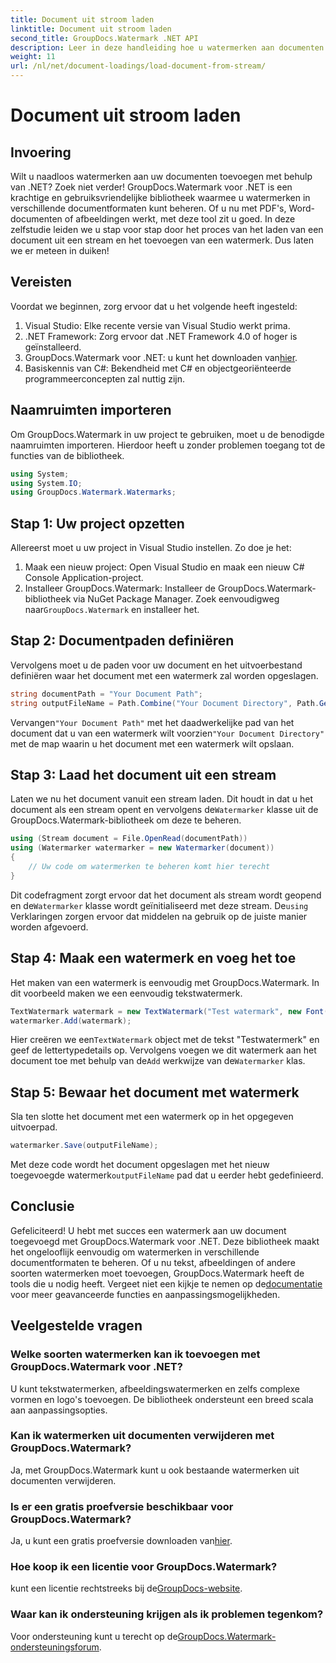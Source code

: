 ```yaml
---
title: Document uit stroom laden
linktitle: Document uit stroom laden
second_title: GroupDocs.Watermark .NET API
description: Leer in deze handleiding hoe u watermerken aan documenten kunt toevoegen met GroupDocs.Watermark voor .NET. Perfect voor ontwikkelaars die de documentbeveiliging willen verbeteren.
weight: 11
url: /nl/net/document-loadings/load-document-from-stream/
---
```


# Document uit stroom laden

## Invoering
Wilt u naadloos watermerken aan uw documenten toevoegen met behulp van .NET? Zoek niet verder! GroupDocs.Watermark voor .NET is een krachtige en gebruiksvriendelijke bibliotheek waarmee u watermerken in verschillende documentformaten kunt beheren. Of u nu met PDF's, Word-documenten of afbeeldingen werkt, met deze tool zit u goed. In deze zelfstudie leiden we u stap voor stap door het proces van het laden van een document uit een stream en het toevoegen van een watermerk. Dus laten we er meteen in duiken!
## Vereisten
Voordat we beginnen, zorg ervoor dat u het volgende heeft ingesteld:
1. Visual Studio: Elke recente versie van Visual Studio werkt prima.
2. .NET Framework: Zorg ervoor dat .NET Framework 4.0 of hoger is geïnstalleerd.
3.  GroupDocs.Watermark voor .NET: u kunt het downloaden van[hier](https://releases.groupdocs.com/Watermark/net/).
4. Basiskennis van C#: Bekendheid met C# en objectgeoriënteerde programmeerconcepten zal nuttig zijn.

## Naamruimten importeren
Om GroupDocs.Watermark in uw project te gebruiken, moet u de benodigde naamruimten importeren. Hierdoor heeft u zonder problemen toegang tot de functies van de bibliotheek.
```csharp
using System;
using System.IO;
using GroupDocs.Watermark.Watermarks;
```
## Stap 1: Uw project opzetten
Allereerst moet u uw project in Visual Studio instellen. Zo doe je het:
1. Maak een nieuw project: Open Visual Studio en maak een nieuw C# Console Application-project.
2.  Installeer GroupDocs.Watermark: Installeer de GroupDocs.Watermark-bibliotheek via NuGet Package Manager. Zoek eenvoudigweg naar`GroupDocs.Watermark` en installeer het.
## Stap 2: Documentpaden definiëren
Vervolgens moet u de paden voor uw document en het uitvoerbestand definiëren waar het document met een watermerk zal worden opgeslagen.
```csharp
string documentPath = "Your Document Path";
string outputFileName = Path.Combine("Your Document Directory", Path.GetFileName(documentPath));
```
 Vervangen`"Your Document Path"` met het daadwerkelijke pad van het document dat u van een watermerk wilt voorzien`"Your Document Directory"` met de map waarin u het document met een watermerk wilt opslaan.
## Stap 3: Laad het document uit een stream
Laten we nu het document vanuit een stream laden. Dit houdt in dat u het document als een stream opent en vervolgens de`Watermarker` klasse uit de GroupDocs.Watermark-bibliotheek om deze te beheren.
```csharp
using (Stream document = File.OpenRead(documentPath))
using (Watermarker watermarker = new Watermarker(document))
{
    // Uw code om watermerken te beheren komt hier terecht
}
```
 Dit codefragment zorgt ervoor dat het document als stream wordt geopend en de`Watermarker` klasse wordt geïnitialiseerd met deze stream. De`using` Verklaringen zorgen ervoor dat middelen na gebruik op de juiste manier worden afgevoerd.
## Stap 4: Maak een watermerk en voeg het toe
Het maken van een watermerk is eenvoudig met GroupDocs.Watermark. In dit voorbeeld maken we een eenvoudig tekstwatermerk.
```csharp
TextWatermark watermark = new TextWatermark("Test watermark", new Font("Arial", 12));
watermarker.Add(watermark);
```
 Hier creëren we een`TextWatermark` object met de tekst "Testwatermerk" en geef de lettertypedetails op. Vervolgens voegen we dit watermerk aan het document toe met behulp van de`Add` werkwijze van de`Watermarker` klas.
## Stap 5: Bewaar het document met watermerk
Sla ten slotte het document met een watermerk op in het opgegeven uitvoerpad.
```csharp
watermarker.Save(outputFileName);
```
 Met deze code wordt het document opgeslagen met het nieuw toegevoegde watermerk`outputFileName` pad dat u eerder hebt gedefinieerd.

## Conclusie
Gefeliciteerd! U hebt met succes een watermerk aan uw document toegevoegd met GroupDocs.Watermark voor .NET. Deze bibliotheek maakt het ongelooflijk eenvoudig om watermerken in verschillende documentformaten te beheren. Of u nu tekst, afbeeldingen of andere soorten watermerken moet toevoegen, GroupDocs.Watermark heeft de tools die u nodig heeft. Vergeet niet een kijkje te nemen op de[documentatie](https://tutorials.groupdocs.com/Watermark/net/) voor meer geavanceerde functies en aanpassingsmogelijkheden.
## Veelgestelde vragen
### Welke soorten watermerken kan ik toevoegen met GroupDocs.Watermark voor .NET?
U kunt tekstwatermerken, afbeeldingswatermerken en zelfs complexe vormen en logo's toevoegen. De bibliotheek ondersteunt een breed scala aan aanpassingsopties.
### Kan ik watermerken uit documenten verwijderen met GroupDocs.Watermark?
Ja, met GroupDocs.Watermark kunt u ook bestaande watermerken uit documenten verwijderen.
### Is er een gratis proefversie beschikbaar voor GroupDocs.Watermark?
 Ja, u kunt een gratis proefversie downloaden van[hier](https://releases.groupdocs.com/).
### Hoe koop ik een licentie voor GroupDocs.Watermark?
 kunt een licentie rechtstreeks bij de[GroupDocs-website](https://purchase.groupdocs.com/buy).
### Waar kan ik ondersteuning krijgen als ik problemen tegenkom?
 Voor ondersteuning kunt u terecht op de[GroupDocs.Watermark-ondersteuningsforum](https://forum.groupdocs.com/c/watermark/19).